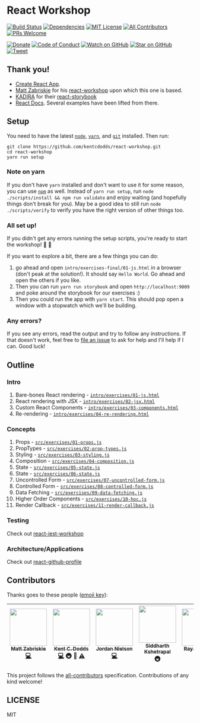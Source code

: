 # React Workshop

[![Build Status][build-badge]][build]
[![Dependencies][dependencyci-badge]][dependencyci]
[![MIT License][license-badge]][LICENSE]
[![All Contributors](https://img.shields.io/badge/all_contributors-6-orange.svg?style=flat-square)](#contributors)
[![PRs Welcome][prs-badge]][prs]

[![Donate][donate-badge]][donate]
[![Code of Conduct][coc-badge]][coc]
[![Watch on GitHub][github-watch-badge]][github-watch]
[![Star on GitHub][github-star-badge]][github-star]
[![Tweet][twitter-badge]][twitter]

## Thank you!

- [Create React App][create-react-app].
- [Matt Zabriskie][matt] for his [react-workshop][original-repo] upon which this one is based.
- [KADIRA][kadira] for their [react-storybook][storybook]
- [React Docs](http://facebook.github.io/react). Several examples have been lifted from there.

## Setup

You need to have the latest [`node`][node], [`yarn`][yarn], and [`git`][git] installed. Then run:

```
git clone https://github.com/kentcdodds/react-workshop.git
cd react-workshop
yarn run setup
```

### Note on yarn

If you don't have `yarn` installed and don't want to use it for some reason, you can use [`npm`][npm] as well. Instead
of `yarn run setup`, run `node ./scripts/install && npm run validate` and enjoy waiting (and hopefully things don't
break for you). May be a good idea to still run `node ./scripts/verify` to verify you have the right version of other
things too.

### All set up!

If you didn't get any errors running the setup scripts, you're ready to start the workshop! 🎉 🎊

If you want to explore a bit, there are a few things you can do:

1. go ahead and open `intro/exercises-final/01-js.html` in a browser (don't peak at the solution!). It should say `Hello World`. Go ahead and open the others if you like.
2. Then you can run `yarn run storybook` and open `http://localhost:9009` and poke around the storybook for our exercises :)
3. Then you could run the app with `yarn start`. This should pop open a window with a stopwatch which we'll be building.

### Any errors?

If you see any errors, read the output and try to follow any instructions. If that doesn't work, feel free to
[file an issue][issues] to ask for help and I'll help if I can. Good luck!

## Outline

### Intro

1. Bare-bones React rendering - [`intro/exercises/01-js.html`](https://github.com/kentcdodds/react-workshop/blob/master/intro/exercises/01-js.html)
2. React rendering with JSX - [`intro/exercises/02-jsx.html`](https://github.com/kentcdodds/react-workshop/blob/master/intro/exercises/02-jsx.html)
3. Custom React Components - [`intro/exercises/03-components.html`](https://github.com/kentcdodds/react-workshop/blob/master/intro/exercises/03-components.html)
4. Re-rendering - [`intro/exercises/04-re-rendering.html`](https://github.com/kentcdodds/react-workshop/blob/master/intro/exercises/04-re-rendering.html)

### Concepts

1. Props - [`src/exercises/01-props.js`](https://github.com/kentcdodds/react-workshop/blob/master/src/exercises/01-props.js)
2. PropTypes - [`src/exercises/02-prop-types.js`](https://github.com/kentcdodds/react-workshop/blob/master/src/exercises/02-prop-types.js)
3. Styling - [`src/exercises/03-styling.js`](https://github.com/kentcdodds/react-workshop/blob/master/src/exercises/03-styling.js)
4. Composition - [`src/exercises/04-composition.js`](https://github.com/kentcdodds/react-workshop/blob/master/src/exercises/04-composition.js)
5. State - [`src/exercises/05-state.js`](https://github.com/kentcdodds/react-workshop/blob/master/src/exercises/05-state.js)
6. State - [`src/exercises/06-state.js`](https://github.com/kentcdodds/react-workshop/blob/master/src/exercises/06-state.js)
7. Uncontrolled Form - [`src/exercises/07-uncontrolled-form.js`](https://github.com/kentcdodds/react-workshop/blob/master/src/exercises/07-uncontrolled-form.js)
8. Controlled Form - [`src/exercises/08-controlled-form.js`](https://github.com/kentcdodds/react-workshop/blob/master/src/exercises/08-controlled-form.js)
9. Data Fetching - [`src/exercises/09-data-fetching.js`](https://github.com/kentcdodds/react-workshop/blob/master/src/exercises/09-data-fetching.js)
10. Higher Order Components - [`src/exercises/10-hoc.js`](https://github.com/kentcdodds/react-workshop/blob/master/src/exercises/10-hoc.js)
11. Render Callback - [`src/exercises/11-render-callback.js`](https://github.com/kentcdodds/react-workshop/blob/master/src/exercises/11-render-callback.js)

### Testing

Check out [react-jest-workshop](https://github.com/kentcdodds/react-jest-workshop)

### Architecture/Applications

Check out [react-github-profile](https://github.com/kentcdodds/react-github-profile)

## Contributors

Thanks goes to these people ([emoji key][emojis]):

<!-- ALL-CONTRIBUTORS-LIST:START - Do not remove or modify this section -->
| [<img src="https://avatars.githubusercontent.com/u/199035?v=3" width="100px;"/><br /><sub>Matt Zabriskie</sub>](http://twitter.com/mzabriskie)<br />[💻](https://github.com/kentcdodds/react-workshop/commits?author=mzabriskie) | [<img src="https://avatars.githubusercontent.com/u/1500684?v=3" width="100px;"/><br /><sub>Kent C. Dodds</sub>](https://kentcdodds.com)<br />[💻](https://github.com/kentcdodds/react-workshop/commits?author=kentcdodds) 🚇 👀 [⚠️](https://github.com/kentcdodds/react-workshop/commits?author=kentcdodds) | [<img src="https://avatars.githubusercontent.com/u/13559161?v=3" width="100px;"/><br /><sub>Jordan Nielson</sub>](https://github.com/jnielson94)<br />[💻](https://github.com/kentcdodds/react-workshop/commits?author=jnielson94) | [<img src="https://avatars.githubusercontent.com/u/1863771?v=3" width="100px;"/><br /><sub>Siddharth Kshetrapal</sub>](https://github.com/siddharthkp)<br />🚇 | [<img src="https://avatars.githubusercontent.com/u/5465958?v=3" width="100px;"/><br /><sub>Ray Gesualdo</sub>](https://github.com/raygesualdo)<br />[💻](https://github.com/kentcdodds/react-workshop/commits?author=raygesualdo) | [<img src="https://avatars2.githubusercontent.com/u/8154172?v=3" width="100px;"/><br /><sub>Igor Konovalov</sub>](https://github.com/IgorKonovalov)<br />[💻](https://github.com/kentcdodds/react-workshop/commits?author=IgorKonovalov) |
| :---: | :---: | :---: | :---: | :---: | :---: |
<!-- ALL-CONTRIBUTORS-LIST:END -->

This project follows the [all-contributors][all-contributors] specification. Contributions of any kind welcome!

## LICENSE

MIT

[npm]: https://www.npmjs.com/
[yarn]: https://yarnpkg.com/
[node]: https://nodejs.org
[git]: https://git-scm.com/
[build-badge]: https://img.shields.io/travis/kentcdodds/react-workshop.svg?style=flat-square
[build]: https://travis-ci.org/kentcdodds/react-workshop
[dependencyci-badge]: https://dependencyci.com/github/kentcdodds/react-workshop/badge?style=flat-square
[dependencyci]: https://dependencyci.com/github/kentcdodds/react-workshop
[license-badge]: https://img.shields.io/badge/license-MIT%20License-blue.svg?style=flat-square
[license]: https://github.com/kentcdodds/react-workshop/blob/master/other/LICENSE
[prs-badge]: https://img.shields.io/badge/PRs-welcome-brightgreen.svg?style=flat-square
[prs]: http://makeapullrequest.com
[donate-badge]: https://img.shields.io/badge/$-support-green.svg?style=flat-square
[donate]: http://kcd.im/donate
[coc-badge]: https://img.shields.io/badge/code%20of-conduct-ff69b4.svg?style=flat-square
[coc]: https://github.com/kentcdodds/react-workshop/blob/master/other/CODE_OF_CONDUCT.md
[github-watch-badge]: https://img.shields.io/github/watchers/kentcdodds/react-workshop.svg?style=social
[github-watch]: https://github.com/kentcdodds/react-workshop/watchers
[github-star-badge]: https://img.shields.io/github/stars/kentcdodds/react-workshop.svg?style=social
[github-star]: https://github.com/kentcdodds/react-workshop/stargazers
[twitter]: https://twitter.com/intent/tweet?text=Check%20out%20react-workshop%20by%20@kentcdodds%20https://github.com/kentcdodds/react-workshop%20%F0%9F%91%8D
[twitter-badge]: https://img.shields.io/twitter/url/https/github.com/kentcdodds/react-workshop.svg?style=social
[emojis]: https://github.com/kentcdodds/all-contributors#emoji-key
[all-contributors]: https://github.com/kentcdodds/all-contributors
[create-react-app]: https://github.com/facebookincubator/create-react-app
[matt]: https://github.com/mzabriskie
[original-repo]: https://github.com/mzabriskie/react-workshop
[kadira]: https://github.com/kadirahq
[storybook]: https://github.com/kadirahq/react-storybook
[issues]: https://github.com/kentcdodds/react-workshop/issues/new
